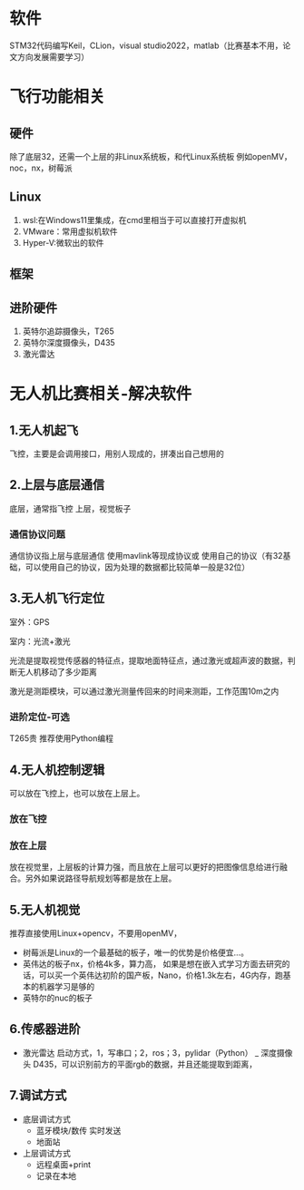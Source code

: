 # 软件
STM32代码编写Keil，CLion，visual studio2022，matlab（比赛基本不用，论文方向发展需要学习）
# 飞行功能相关
## 硬件
除了底层32，还需一个上层的非Linux系统板，和代Linux系统板
例如openMV，noc，nx，树莓派
## Linux
1. wsl:在Windows11里集成，在cmd里相当于可以直接打开虚拟机
2. VMware：常用虚拟机软件
3. Hyper-V:微软出的软件
## 框架
## 进阶硬件
1. 英特尔追踪摄像头，T265
2. 英特尔深度摄像头，D435
3. 激光雷达
# 无人机比赛相关-解决软件
## 1.无人机起飞
飞控，主要是会调用接口，用别人现成的，拼凑出自己想用的

## 2.上层与底层通信
底层，通常指飞控
上层，视觉板子
### 通信协议问题
通信协议指上层与底层通信
使用mavlink等现成协议或
使用自己的协议（有32基础，可以使用自己的协议，因为处理的数据都比较简单一般是32位）

## 3.无人机飞行定位
室外：GPS

室内：光流+激光

光流是提取视觉传感器的特征点，提取地面特征点，通过激光或超声波的数据，判断无人机移动了多少距离

激光是测距模块，可以通过激光测量传回来的时间来测距，工作范围10m之内

### 进阶定位-可选
T265贵 推荐使用Python编程
## 4.无人机控制逻辑
可以放在飞控上，也可以放在上层上。
### 放在飞控
### 放在上层
放在视觉里，上层板的计算力强，而且放在上层可以更好的把图像信息给进行融合。另外如果说路径导航规划等都是放在上层。

## 5.无人机视觉
推荐直接使用Linux+opencv，不要用openMV，
- 树莓派是Linux的一个最基础的板子，唯一的优势是价格便宜...。
- 英伟达的板子nx，价格4k多，算力高，
如果是想在嵌入式学习方面去研究的话，可以买一个英伟达初阶的国产板，Nano，价格1.3k左右，4G内存，跑基本的机器学习是够的
- 英特尔的nuc的板子
## 6.传感器进阶
- 激光雷达
启动方式，1，写串口；2，ros；3，pylidar（Python）
_ 深度摄像头
D435，可以识别前方的平面rgb的数据，并且还能提取到距离，
## 7.调试方式
- 底层调试方式
  - 蓝牙模块/数传 实时发送
  - 地面站
- 上层调试方式
  - 远程桌面+print
  - 记录在本地